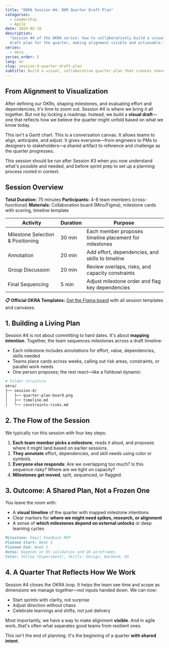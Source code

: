 ```yaml
---
title: "OKRA Session #4: OKR Quarter Draft Plan"
categories:
  - Leadership
  - Agile
date: 2024-05-10
description:
  "Session #4 of the OKRA series: how to collaboratively build a visual
  draft plan for the quarter, making alignment visible and actionable."
series:
  - okra
series_order: 5
lang: en
slug: session-4-quarter-draft-plan
subtitle: Build a visual, collaborative quarter plan that creates shared alignment without rigid timelines—turning intentions into executable roadmaps
---
```


## From Alignment to Visualization

After defining our OKRs, shaping milestones, and evaluating effort and dependencies, it's time to zoom out. Session #4 is where we bring it all together. But not by locking a roadmap. Instead, we build a **visual draft**—one that reflects how we believe the quarter might unfold based on what we know today.

This isn't a Gantt chart. This is a conversation canvas. It allows teams to align, anticipate, and adjust. It gives everyone—from engineers to PMs to designers to stakeholders—a shared artifact to reference and challenge as the quarter progresses.

This session should be run after Session #3 when you now understand what's possible and needed, and before sprint prep to set up a planning process rooted in context.

## Session Overview

**Total Duration:** 75 minutes
**Participants:** 4-8 team members (cross-functional)
**Materials:** Collaboration board (Miro/Figma), milestone cards with scoring, timeline template

| Activity                          | Duration | Purpose                                                |
| --------------------------------- | -------- | ------------------------------------------------------ |
| Milestone Selection & Positioning | 30 min   | Each member proposes timeline placement for milestones |
| Annotation                        | 20 min   | Add effort, dependencies, and skills to timeline       |
| Group Discussion                  | 20 min   | Review overlaps, risks, and capacity constraints       |
| Final Sequencing                  | 5 min    | Adjust milestone order and flag key dependencies       |

**📋 Official OKRA Templates:** [Get the Figma board](https://www.figma.com/community/file/1517917639512258685) with all session templates and canvases.

## 1. Building a Living Plan

Session #4 is not about committing to hard dates. It's about **mapping intention**. Together, the team sequences milestones across a draft timeline:

- Each milestone includes annotations for effort, value, dependencies, skills needed
- Teams place cards across weeks, calling out risk areas, constraints, or parallel work needs
- One person proposes; the rest react—like a fishbowl dynamic

```bash
# Folder structure
okra/
├── session-4/
│   ├── quarter-plan-board.png
│   ├── timeline.md
│   └── constraints-risks.md
```

## 2. The Flow of the Session

We typically run this session with four key steps:

1. **Each team member picks a milestone**, reads it aloud, and proposes where it might land based on earlier sessions.
2. **They annotate** effort, dependencies, and skill needs using color or symbols.
3. **Everyone else responds**: Are we overlapping too much? Is this sequence risky? Where are we tight on capacity?
4. **Milestones get moved**, split, sequenced, or flagged.

## 3. Outcome: A Shared Plan, Not a Frozen One

You leave the room with:

- A **visual timeline** of the quarter with mapped milestone intentions
- Clear markers for **where we might need spikes, research, or alignment**
- A sense of **which milestones depend on external unlocks** or deep learning cycles

```markdown
Milestone: Email Feedback MVP
Planned Start: Week 3
Planned End: Week 5
Notes: Depends on DS validation and UX wireframes
Color: Yellow (Experiment), Skills: Design, Backend, DS
```

## 4. A Quarter That Reflects How We Work

Session #4 closes the OKRA loop. It helps the team see time and scope as dimensions we manage together—not inputs handed down. We can now:

- Start sprints with clarity, not surprise
- Adjust direction without chaos
- Celebrate learnings and shifts, not just delivery

Most importantly, we have a way to make alignment **visible**. And in agile work, that's often what separates good teams from resilient ones.

This isn't the end of planning. It's the beginning of a quarter **with shared intent**.
